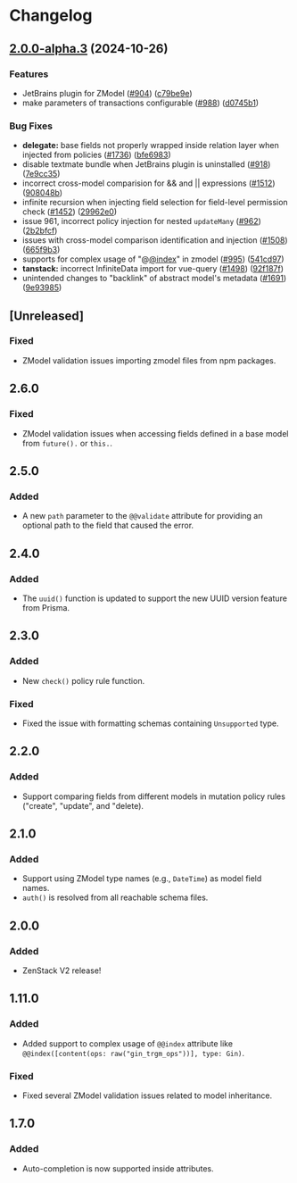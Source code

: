 # Changelog

## [2.0.0-alpha.3](https://github.com/Qodestackr/zenstack/compare/v2.0.0-alpha.2...v2.0.0-alpha.3) (2024-10-26)


### Features

* JetBrains plugin for ZModel ([#904](https://github.com/Qodestackr/zenstack/issues/904)) ([c79be9e](https://github.com/Qodestackr/zenstack/commit/c79be9eb7f6b602bc84214bded2b927935b6273a))
* make parameters of transactions configurable ([#988](https://github.com/Qodestackr/zenstack/issues/988)) ([d0745b1](https://github.com/Qodestackr/zenstack/commit/d0745b149a5ce6abfef546de0b9243ddc4f6e765))


### Bug Fixes

* **delegate:** base fields not properly wrapped inside relation layer when injected from policies ([#1736](https://github.com/Qodestackr/zenstack/issues/1736)) ([bfe6983](https://github.com/Qodestackr/zenstack/commit/bfe698390c689dbe4350f7989cc6a1974ff1aad5))
* disable textmate bundle when JetBrains plugin is uninstalled ([#918](https://github.com/Qodestackr/zenstack/issues/918)) ([7e9cc35](https://github.com/Qodestackr/zenstack/commit/7e9cc35a68ed31e25e7c7eac764528f55a18ac7b))
* incorrect cross-model comparision for && and || expressions ([#1512](https://github.com/Qodestackr/zenstack/issues/1512)) ([908048b](https://github.com/Qodestackr/zenstack/commit/908048b01430ff6552e8df558d5b5905136ea5cc))
* infinite recursion when injecting field selection for field-level permission check ([#1452](https://github.com/Qodestackr/zenstack/issues/1452)) ([29962e0](https://github.com/Qodestackr/zenstack/commit/29962e0b48a73ae6d42f43f2575048ba9cf6a953))
* issue 961, incorrect policy injection for nested `updateMany` ([#962](https://github.com/Qodestackr/zenstack/issues/962)) ([2b2bfcf](https://github.com/Qodestackr/zenstack/commit/2b2bfcff965f9a70ff2764e6fbc7613b6f061685))
* issues with cross-model comparison identification and injection ([#1508](https://github.com/Qodestackr/zenstack/issues/1508)) ([665f9b3](https://github.com/Qodestackr/zenstack/commit/665f9b33b58acc5170c4ccb8e73be525fbb89734))
* supports for complex usage of "@[@index](https://github.com/index)" in zmodel ([#995](https://github.com/Qodestackr/zenstack/issues/995)) ([541cd97](https://github.com/Qodestackr/zenstack/commit/541cd973081cbbf2d9e2e571ee8f971bc859150c))
* **tanstack:** incorrect InfiniteData import for vue-query ([#1498](https://github.com/Qodestackr/zenstack/issues/1498)) ([92f187f](https://github.com/Qodestackr/zenstack/commit/92f187f9190517df5baca795f12386c12c6694e9))
* unintended changes to "backlink" of abstract model's metadata ([#1691](https://github.com/Qodestackr/zenstack/issues/1691)) ([9e93985](https://github.com/Qodestackr/zenstack/commit/9e93985589abc4d22eba433b7927193b4fd405a6))

## [Unreleased]

### Fixed

-   ZModel validation issues importing zmodel files from npm packages.

## 2.6.0

### Fixed

-   ZModel validation issues when accessing fields defined in a base model from `future().` or `this.`.

## 2.5.0

### Added

-   A new `path` parameter to the `@@validate` attribute for providing an optional path to the field that caused the error.

## 2.4.0

### Added

-   The `uuid()` function is updated to support the new UUID version feature from Prisma.

## 2.3.0

### Added

-   New `check()` policy rule function.

### Fixed

-   Fixed the issue with formatting schemas containing `Unsupported` type.

## 2.2.0

### Added

-   Support comparing fields from different models in mutation policy rules ("create", "update", and "delete).

## 2.1.0

### Added

-   Support using ZModel type names (e.g., `DateTime`) as model field names.
-   `auth()` is resolved from all reachable schema files.

## 2.0.0

### Added

-   ZenStack V2 release!

## 1.11.0

### Added

-   Added support to complex usage of `@@index` attribute like `@@index([content(ops: raw("gin_trgm_ops"))], type: Gin)`.

### Fixed

-   Fixed several ZModel validation issues related to model inheritance.

## 1.7.0

### Added

-   Auto-completion is now supported inside attributes.
